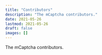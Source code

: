 ```yaml
---
title: "Contributors"
description: "The mCaptcha contributors."
date: 2021-05-26
lastmod: 2021-05-26
draft: false
images: []
---
```


The mCaptcha contributors.
